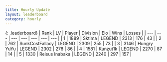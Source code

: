 ```yaml
---
title: Hourly Update
layout: leaderboard
category: hourly
---
```


{: .leaderboard}
| Rank | LV | Player | Division | Elo | Wins | Losses |
| --- | --- | --- | --- | --- | --- | --- |
| <span data-change="0">1</span> | 1889 | <span title="ID: 353063">Sktima</span> | LEGEND | <span data-change="0">2313</span> | <span data-change="0">176</span> | <span data-change="0">43</span> |
| <span data-change="0">2</span> | 762 | <span title="ID: 402846">SunkCostFallacy</span> | LEGEND | <span data-change="0">2309</span> | <span data-change="0">255</span> | <span data-change="0">73</span> |
| <span data-change="0">3</span> | 3146 | <span title="ID: 164871">Hungry YuYu</span> | LEGEND | <span data-change="0">2302</span> | <span data-change="0">278</span> | <span data-change="0">86</span> |
| <span data-change="0">4</span> | 1581 | <span title="ID: 392407">Kunzut1k</span> | LEGEND | <span data-change="0">2270</span> | <span data-change="0">87</span> | <span data-change="0">14</span> |
| <span data-change="0">5</span> | 1330 | <span title="ID: 451068">Reisus Inabaka</span> | LEGEND | <span data-change="0">2240</span> | <span data-change="0">297</span> | <span data-change="0">157</span> |